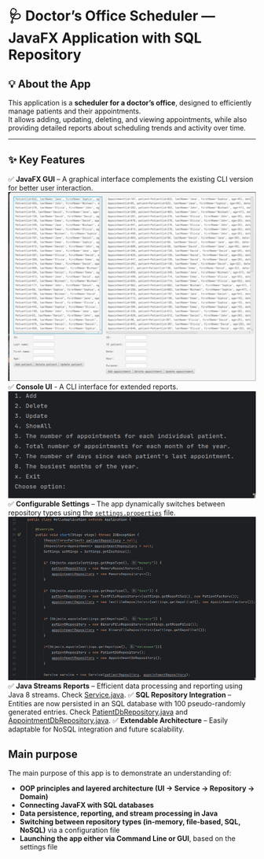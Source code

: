 # 🩺 Doctor’s Office Scheduler — JavaFX Application with SQL Repository

## 💡 About the App

This application is a **scheduler for a doctor’s office**, designed to efficiently manage patients and their appointments.  
It allows adding, updating, deleting, and viewing appointments, while also providing detailed reports about scheduling trends and activity over time.

---

## ✨ Key Features

✅ **JavaFX GUI** – A graphical interface complements the existing CLI version for better user interaction.  
![App Screenshot](images/javafxGUI.png)
✅ **Console UI** - A CLI interface for extended reports.
![App Screenshot](images/consoleUI.png)
✅ **Configurable Settings** – The app dynamically switches between repository types using the [`settings.properties`](settings.properties) file.  
![App Screenshot](images/repositoryChange.png)
✅ **Java Streams Reports** – Efficient data processing and reporting using Java 8 streams. Check [Service.java](src/main/java/Service/Service.java).
✅ **SQL Repository Integration** – Entities are now persisted in an SQL database with 100 pseudo-randomly generated entries. Check [PatientDbRepository.java](src/main/java/Repository/PatientDbRepository.java) and [AppointmentDbRepository.java](src/main/java/Repository/AppointmentDbRepository.java).
✅ **Extendable Architecture** – Easily adaptable for NoSQL integration and future scalability.

## Main purpose
The main purpose of this app is to demonstrate an understanding of:
- **OOP principles and layered architecture (UI → Service → Repository → Domain)**
- **Connecting JavaFX with SQL databases**
- **Data persistence, reporting, and stream processing in Java** 
- **Switching between repository types (in-memory, file-based, SQL, NoSQL)** via a configuration file   
- **Launching the app either via Command Line or GUI**, based on the settings file



